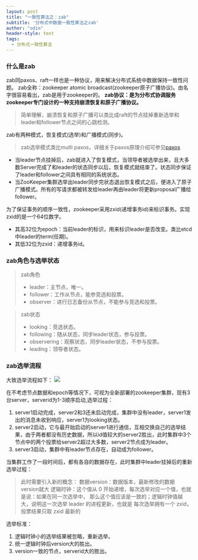 ```yaml
---
layout: post
title: "一致性算法之：zab"
subtitle: '分布式中数据一致性算法之zab'
author: "odin"
header-style: text
tags:
  - 分布式一致性算法
---
```


### 什么是zab

zab同paxos、raft一样也是一种协议，用来解决分布式系统中数据保持一致性问题。
zab全称：zookeeper atomic broadcast(zookeeper原子广播协议)。由名字很容易看出，zab是用于zookeeper的。
**zab协议：是为分布式协调服务zookeeper专门设计的一种支持崩溃恢复和原子广播协议。**

>简单理解，崩溃恢复和原子广播可以类比成raft的节点挂掉重新选举和leader和follower节点之间的心跳检测。

zab有两种模式，恢复模式(选举)和广播模式(同步)。
> zab选举模式类比mutli paxos，详细关于paxos原理介绍可参见[paxos](http://odin.show/2020/03/15/paxos/)
* 当leader节点挂掉后，zab就进入了恢复模式，当领导者被选举出来，且大多数Server完成了和leader的状态同步以后，恢复模式就结束了。状态同步保证了leader和follower之间具有相同的系统状态。
* 当ZooKeeper集群选举出leader同步完状态退出恢复模式之后，便进入了原子广播模式。所有的写请求都被转发给leader再由leader将更新proposal广播给follower。

为了保证事务的顺序一致性，zookeeper采用zxid(递增事务id)来标识事务。实现zxid的是一个64位数字。
* 其高32位为epoch：当前leader的标识，用来标识leader是否改变。类比etcd中leader的term(任期)。
* 其低32位为zxid：递增事务id。

### zab角色与选举状态
> zab角色
> * leader：主节点，唯一。
> * follower：工作从节点，能参竞选和投票。
> * observer：进行日志备份从节点，不能参与竞选和投票。

> zab状态
> * looking：竞选状态。
> * following：随从状态，同步leader状态，参与投票。
> * observering：观察状态，同步leader状态，不参与投票。
> * leading：领导者状态。

### zab选举流程
大致选举流程如下：
![]({{site.baseurl}}/img/in-post/post-middleware/zab_选举.jpg)

在不考虑节点数据和epoch等情况下，可视为全新部署的zookeeper集群，现有3台server，serverid为1-3顺序启动,选举过程：
1. server1启动完成，server2和3还未启动完成，集群中没有leader，server1发出的消息未收到响应，server1为looking状态。
2. server2启动，它与最开始启动的server1进行通信，互相交换自己的选举结果，由于两者都没有历史数据，所以id值较大的server2胜出，此时集群中3个节点中的两个投票给server2超过大多数，server2节点成为leader。
3. server3启动，集群中有leader节点存在，自动成为follower。

当集群工作了一段时间后，都有各自的数据存在，此时集群中leader挂掉后的重新选举过程：
> 此时需要引入新的概念：
> 数据version：数据版本，最新修改的数据version就大
> 逻辑时钟：这个值从 0 开始递增，每次选举对应一个值，也就是说：如果在同一次选举中， 那么这个值应该是一致的；逻辑时钟值越大，说明这一次选举 leader 的进程更新，也就是 每次选举拥有一个 zxid，投票结果只取 zxid 最新的

选举标准：
1. 逻辑时钟小的选举结果被忽略，重新选举。
2. 统一逻辑时钟后version大的胜出。
3. version一致的节点，serverid大的胜出。

